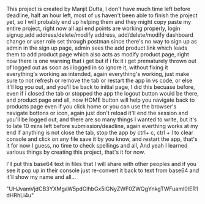 This project is created by Manjit Dutta, I don't have much time left before deadline, half an hour left, most of us haven't been able to finish the project yet, so I will probably end up helping them and they might copy paste my entire project, right now all api end points are working properly, login signup,add address/delete/modify address, add/delete/modify dashboard change or user role set through postman since there's no way to sign up as admin in the sign up page, admin sees the add product link which leads them to add product page which also acts as modify product page, right now there is one warning that i get but if i fix it i get prematurely thrown out of logged out as soon as i logged in so ignore it, without fixing it everything's working as intended, again everything's working, just make sure to not refresh or remove the tab or restart the app in vs code, or else it'll log you out, and you'll be back to initial page, I did this becuase before, even if i closed the tab or stopped the app the logout button would be there, and product page and all, now HOME button will help you navigate back to products page even if you click home or you can use the browser's navigate bottons or icon, again just don't reload it'll end the session and you'll be logged out, and there are so many things I wanted to write, but it's to late 10 mins left before submission/deadline, again everthing works at my end if anything is not close the tab, stop the app by ctrl+ c, ctrl + l to clear console and click on any file save it by you know, and restart the app, that's it for now I guess, no time to check spellings and all, And yeah I learned various things by creating this project, that's it for now.




I'll put this base64 text in files that I will share with other peoples and if you see it pop up in their console just re-convert it back to text from base64 and it'll show my name and all...

"UHJvamVjdCB3YXMgaW5pdGlhbGx5IGNyZWF0ZWQgYnkgTWFuaml0IER1dHRhLi4u"
